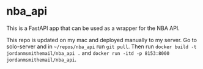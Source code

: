 # nba_api
This is a FastAPI app that can be used as a wrapper for the NBA API. 

This repo is updated on my mac and deployed manually to my server. Go to solo-server and in `~/repos/nba_api` run `git pull`. Then run `docker build -t jordanmsmithemail/nba_api .` and `docker run -itd -p 8153:8000 jordanmsmithemail/nba_api`.